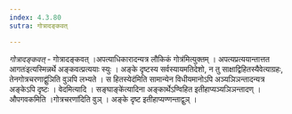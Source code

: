 ```yaml
---
index: 4.3.80
sutra: गोत्रादङ्कवत्

---
```

_गोत्रादङ्कवत्_ - गोत्रादङ्कवत् ।अपत्याधिकारादन्यत्र लौकिकं गोत्र॑मित्युक्तम् । अपत्यप्रत्ययान्तात्तत आगतः॑इत्यस्मिन्नर्थे अङ्कवत्प्रत्ययाः स्युः । अङ्के दृष्टस्य सर्वस्यायमतिदेशो, न तु साक्षाद्विहितस्यैवेत्याग्रहः, तेनगोत्रचरणाद्वु॑ञिति वुञपि लभ्यते । स हितस्येद॑मिति सामान्येन विधीयमानोऽपि अञ्यञिञन्तादन्यत्र अङ्केऽपि दृष्टः । वेदमित्यादि । सङ्घाङ्के॑त्यादिना अङ्कार्थेऽण्विहित इतीहाप्यञ्यञिञन्तादण् । औपगवकमिति ।गोत्रचरणा॑दिति वुञ् । अङ्के दृष्ट इतीहाप्यण्णन्ताद्वुञ् ।